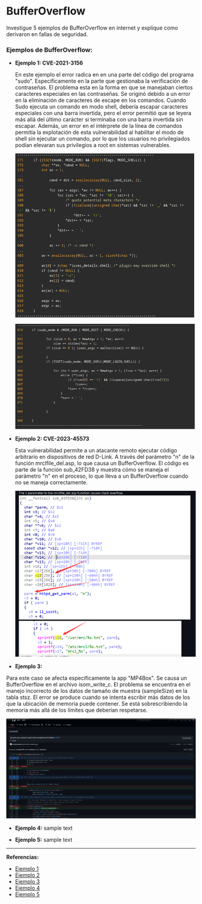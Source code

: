 # BufferOverflow
Investigue 5 ejemplos de BufferOverflow en internet y explique como derivaron en fallas de seguridad.

### Ejemplos de BufferOverflow:

- **Ejemplo 1: CVE-2021-3156**

  En este ejemplo el error radica en en una parte del código del programa "sudo". Específicamente en la parte que gestionaba la verificación de contraseñas. El problema esta en la forma en que se manejaban ciertos caracteres especiales en las contraseñas. Se originó debido a un error en la eliminación de caracteres de escape en los comandos. Cuando Sudo ejecuta un comando en modo shell, debería escapar caracteres especiales con una barra invertida, pero el error permitió que se leyera más allá del último carácter si terminaba con una barra invertida sin escapar. Además, un error en el intérprete de la línea de comandos permitía la explotación de esta vulnerabilidad al habilitar el modo de shell sin ejecutar un comando, por lo que los usuarios no privilegiados podían elevaran sus privilegios a root en sistemas vulnerables.
  
  ![](https://github.com/raulvillalpando/BufferOverflow/blob/main/CVE-2021-3156_1.png)
  
  ![](https://github.com/raulvillalpando/BufferOverflow/blob/main/CVE-2021-3156_2.png)
  
- **Ejemplo 2: CVE-2023-45573**

  Esta vulnerabilidad permite a un atacante remoto ejecutar código arbitrario en dispositivos de red D-Link. A través del parámetro "n" de la función mrclfile_del.asp, lo que causa un BufferOverflow. El código es parte de la función sub_42FD38 y muestra cómo se maneja el parámetro "n" en el proceso, lo que lleva a un BufferOverflow cuando no se maneja correctamente.

  ![](https://github.com/raulvillalpando/BufferOverflow/blob/main/CVE-2023-45573.png)

- **Ejemplo 3:**

 Para este caso se afecta específicamente la app "MP4Box". Se causa un BufferOverflow en el archivo isom_write_c. El problema se encuentra en el manejo incorrecto de los datos de tamaño de muestra (sampleSize) en la tabla stsz. El error se produce cuando se intenta escribir más datos de los que la ubicación de memoria puede contener. Se está sobrescribiendo la memoria más allá de los límites que deberían respetarse.

 ![](https://github.com/raulvillalpando/BufferOverflow/blob/main/CVE-2023-46927.png)

 - **Ejemplo 4:**
 sample text
 ![]()

 - **Ejemplo 5:**
 sample text
 ![]()

---

**Referencias:**
- [Ejemplo 1](https://blog.qualys.com/vulnerabilities-threat-research/2021/01/26/cve-2021-3156-heap-based-buffer-overflow-in-sudo-baron-samedit)
- [Ejemplo 2](https://github.com/Archerber/bug_submit/blob/main/D-Link/DI-7xxxx/bug7.md)
- [Ejemplo 3](https://github.com/gpac/gpac/commit/a7b467b151d9b54badbc4dd71e7a366b7c391817?diff=unified)
- [Ejemplo 4]()
- [Ejemplo 5]()
